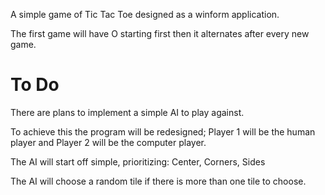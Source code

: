 A simple game of Tic Tac Toe designed as a winform application.

The first game will have O starting first then it alternates after every new game.

# To Do
There are plans to implement a simple AI to play against.

To achieve this the program will be redesigned; Player 1 will be the human player and Player 2 will be the computer player.

The AI will start off simple, prioritizing: Center, Corners, Sides

The AI will choose a random tile if there is more than one tile to choose.